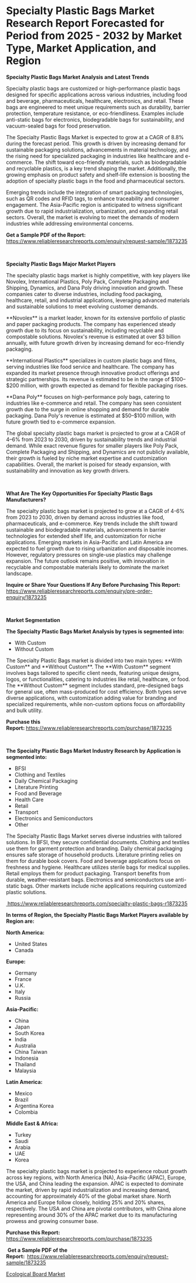 <p><h1>Specialty Plastic Bags Market Research Report Forecasted for Period from 2025 -  2032 by Market Type, Market Application, and Region</h1></p><p><strong>Specialty Plastic Bags Market Analysis and Latest Trends</strong></p>
<p><p>Specialty plastic bags are customized or high-performance plastic bags designed for specific applications across various industries, including food and beverage, pharmaceuticals, healthcare, electronics, and retail. These bags are engineered to meet unique requirements such as durability, barrier protection, temperature resistance, or eco-friendliness. Examples include anti-static bags for electronics, biodegradable bags for sustainability, and vacuum-sealed bags for food preservation.</p><p>The Specialty Plastic Bags Market is expected to grow at a CAGR of 8.8% during the forecast period. This growth is driven by increasing demand for sustainable packaging solutions, advancements in material technology, and the rising need for specialized packaging in industries like healthcare and e-commerce. The shift toward eco-friendly materials, such as biodegradable and recyclable plastics, is a key trend shaping the market. Additionally, the growing emphasis on product safety and shelf-life extension is boosting the adoption of specialty plastic bags in the food and pharmaceutical sectors.</p><p>Emerging trends include the integration of smart packaging technologies, such as QR codes and RFID tags, to enhance traceability and consumer engagement. The Asia-Pacific region is anticipated to witness significant growth due to rapid industrialization, urbanization, and expanding retail sectors. Overall, the market is evolving to meet the demands of modern industries while addressing environmental concerns.</p></p>
<p><strong>Get a Sample PDF of the Report:&nbsp;</strong> <a href="https://www.reliableresearchreports.com/enquiry/request-sample/1873235?utm_campaign=2096&utm_medium=2&utm_source=Github&utm_content=ia&utm_term=25012025&utm_id=specialty-plastic-bags">https://www.reliableresearchreports.com/enquiry/request-sample/1873235</a></p>
<p>&nbsp;</p>
<p><strong>Specialty Plastic Bags Major Market Players</strong></p>
<p><p>The specialty plastic bags market is highly competitive, with key players like Novolex, International Plastics, Poly Pack, Complete Packaging and Shipping, Dynamics, and Dana Poly driving innovation and growth. These companies cater to diverse industries, including food packaging, healthcare, retail, and industrial applications, leveraging advanced materials and sustainable solutions to meet evolving customer demands.</p><p>**Novolex** is a market leader, known for its extensive portfolio of plastic and paper packaging products. The company has experienced steady growth due to its focus on sustainability, including recyclable and compostable solutions. Novolex's revenue is estimated at over $3 billion annually, with future growth driven by increasing demand for eco-friendly packaging.</p><p>**International Plastics** specializes in custom plastic bags and films, serving industries like food service and healthcare. The company has expanded its market presence through innovative product offerings and strategic partnerships. Its revenue is estimated to be in the range of $100–$200 million, with growth expected as demand for flexible packaging rises.</p><p>**Dana Poly** focuses on high-performance poly bags, catering to industries like e-commerce and retail. The company has seen consistent growth due to the surge in online shopping and demand for durable packaging. Dana Poly's revenue is estimated at $50–$100 million, with future growth tied to e-commerce expansion.</p><p>The global specialty plastic bags market is projected to grow at a CAGR of 4–6% from 2023 to 2030, driven by sustainability trends and industrial demand. While exact revenue figures for smaller players like Poly Pack, Complete Packaging and Shipping, and Dynamics are not publicly available, their growth is fueled by niche market expertise and customization capabilities. Overall, the market is poised for steady expansion, with sustainability and innovation as key growth drivers.</p></p>
<p>&nbsp;</p>
<p><strong>What Are The Key Opportunities For Specialty Plastic Bags Manufacturers?</strong></p>
<p><p>The specialty plastic bags market is projected to grow at a CAGR of 4-6% from 2023 to 2030, driven by demand across industries like food, pharmaceuticals, and e-commerce. Key trends include the shift toward sustainable and biodegradable materials, advancements in barrier technologies for extended shelf life, and customization for niche applications. Emerging markets in Asia-Pacific and Latin America are expected to fuel growth due to rising urbanization and disposable incomes. However, regulatory pressures on single-use plastics may challenge expansion. The future outlook remains positive, with innovation in recyclable and compostable materials likely to dominate the market landscape.</p></p>
<p><strong>Inquire or Share Your Questions If Any Before Purchasing This Report:</strong> <a href="https://www.reliableresearchreports.com/enquiry/pre-order-enquiry/1873235?utm_campaign=2096&utm_medium=2&utm_source=Github&utm_content=ia&utm_term=25012025&utm_id=specialty-plastic-bags">https://www.reliableresearchreports.com/enquiry/pre-order-enquiry/1873235</a></p>
<p>&nbsp;</p>
<p><strong>Market Segmentation</strong></p>
<p><strong>The Specialty Plastic Bags Market Analysis by types is segmented into:</strong></p>
<p><ul><li>With Custom</li><li>Without Custom</li></ul></p>
<p><p>The Specialty Plastic Bags market is divided into two main types: **With Custom** and **Without Custom**. The **With Custom** segment involves bags tailored to specific client needs, featuring unique designs, logos, or functionalities, catering to industries like retail, healthcare, or food. The **Without Custom** segment includes standard, pre-designed bags for general use, often mass-produced for cost efficiency. Both types serve diverse applications, with customization adding value for branding and specialized requirements, while non-custom options focus on affordability and bulk utility.</p></p>
<p><strong>Purchase this Report:&nbsp;</strong><a href="https://www.reliableresearchreports.com/purchase/1873235?utm_campaign=2096&utm_medium=2&utm_source=Github&utm_content=ia&utm_term=25012025&utm_id=specialty-plastic-bags">https://www.reliableresearchreports.com/purchase/1873235</a></p>
<p>&nbsp;</p>
<p><strong>The Specialty Plastic Bags Market Industry Research by Application is segmented into:</strong></p>
<p><ul><li>BFSI</li><li>Clothing and Textiles</li><li>Daily Chemical Packaging</li><li>Literature Printing</li><li>Food and Beverage</li><li>Health Care</li><li>Retail</li><li>Transport</li><li>Electronics and Semiconductors</li><li>Other</li></ul></p>
<p><p>The Specialty Plastic Bags Market serves diverse industries with tailored solutions. In BFSI, they secure confidential documents. Clothing and textiles use them for garment protection and branding. Daily chemical packaging ensures safe storage of household products. Literature printing relies on them for durable book covers. Food and beverage applications focus on freshness and hygiene. Healthcare utilizes sterile bags for medical supplies. Retail employs them for product packaging. Transport benefits from durable, weather-resistant bags. Electronics and semiconductors use anti-static bags. Other markets include niche applications requiring customized plastic solutions.</p></p>
<p><a href="https://www.reliableresearchreports.com/specialty-plastic-bags-r1873235?utm_campaign=2096&utm_medium=2&utm_source=Github&utm_content=ia&utm_term=25012025&utm_id=specialty-plastic-bags">&nbsp;https://www.reliableresearchreports.com/specialty-plastic-bags-r1873235</a></p>
<p><strong>In terms of Region, the Specialty Plastic Bags Market Players available by Region are:</strong></p>
<p>
    <p> <strong> North America: </strong>
        <ul>
            <li>United States</li>
            <li>Canada</li>
        </ul>
        </p> 
    <p> <strong> Europe: </strong>
        <ul>
            <li>Germany</li>
            <li>France</li>
            <li>U.K.</li>
            <li>Italy</li>
            <li>Russia</li>
        </ul>
        </p> 
    <p> <strong> Asia-Pacific: </strong>
        <ul>
            <li>China</li>
            <li>Japan</li>
            <li>South Korea</li>
            <li>India</li>
            <li>Australia</li>
            <li>China Taiwan</li>
            <li>Indonesia</li>
            <li>Thailand</li>
            <li>Malaysia</li>
        </ul>
        </p> 
    <p> <strong> Latin America: </strong>
        <ul>
            <li>Mexico</li>
            <li>Brazil</li>
            <li>Argentina Korea</li>
            <li>Colombia</li>
        </ul>
        </p> 
    <p> <strong> Middle East & Africa: </strong>
        <ul>
            <li>Turkey</li>
            <li>Saudi</li>
            <li>Arabia</li>
            <li>UAE</li>
            <li>Korea</li>
        </ul>
    </p>
    </p>
<p><p>The specialty plastic bags market is projected to experience robust growth across key regions, with North America (NA), Asia-Pacific (APAC), Europe, the USA, and China leading the expansion. APAC is expected to dominate the market, driven by rapid industrialization and increasing demand, accounting for approximately 40% of the global market share. North America and Europe follow closely, holding 25% and 20% shares, respectively. The USA and China are pivotal contributors, with China alone representing around 30% of the APAC market due to its manufacturing prowess and growing consumer base.</p></p>
<p><strong>Purchase this Report: </strong><a href="https://www.reliableresearchreports.com/purchase/1873235?utm_campaign=2096&utm_medium=2&utm_source=Github&utm_content=ia&utm_term=25012025&utm_id=specialty-plastic-bags">https://www.reliableresearchreports.com/purchase/1873235</a></p>
<p>&nbsp;<strong>Get a Sample PDF of the Report:&nbsp;&nbsp;</strong><a href="https://www.reliableresearchreports.com/enquiry/request-sample/1873235?utm_campaign=2096&utm_medium=2&utm_source=Github&utm_content=ia&utm_term=25012025&utm_id=specialty-plastic-bags">https://www.reliableresearchreports.com/enquiry/request-sample/1873235</a></p>
<p><strong></strong></p>
<p><p><a href="https://github.com/globismark/Market-Research-Report-List-6/blob/main/ecological-board-market.md?utm_campaign=2096&utm_medium=2&utm_source=Github&utm_content=ia&utm_term=25012025&utm_id=specialty-plastic-bags">Ecological Board Market</a></p></p>